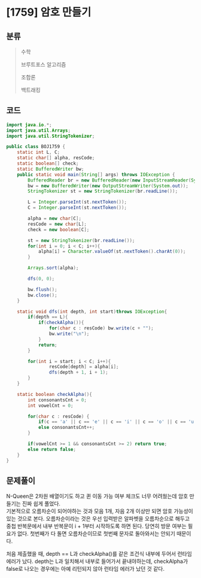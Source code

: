 # [1759] 암호 만들기

## 분류
> 수학
>
> 브루트포스 알고리즘
>
> 조합론
> 
> 백트래킹

## 코드
```java
import java.io.*;
import java.util.Arrays;
import java.util.StringTokenizer;

public class BOJ1759 {
    static int L, C;
    static char[] alpha, resCode;
    static boolean[] check;
    static BufferedWriter bw;
    public static void main(String[] args) throws IOException {
        BufferedReader br = new BufferedReader(new InputStreamReader(System.in));
        bw = new BufferedWriter(new OutputStreamWriter(System.out));
        StringTokenizer st = new StringTokenizer(br.readLine());

        L = Integer.parseInt(st.nextToken());
        C = Integer.parseInt(st.nextToken());

        alpha = new char[C];
        resCode = new char[L];
        check = new boolean[C];

        st = new StringTokenizer(br.readLine());
        for(int i = 0; i < C; i++){
            alpha[i] = Character.valueOf(st.nextToken().charAt(0));
        }

        Arrays.sort(alpha);

        dfs(0, 0);

        bw.flush();
        bw.close();
    }

    static void dfs(int depth, int start)throws IOException{
        if(depth == L){
            if(checkAlpha()){
                for(char c : resCode) bw.write(c + "");
                bw.write("\n");
            }
            return;
        }

        for(int i = start; i < C; i++){
                resCode[depth] = alpha[i];
                dfs(depth + 1, i + 1);
        }
    }

    static boolean checkAlpha(){
        int consonantsCnt = 0;
        int vowelCnt = 0;

        for(char c : resCode) {
            if(c == 'a' || c == 'e' || c == 'i' || c == 'o' || c == 'u') vowelCnt++;
            else consonantsCnt++;
        }

        if(vowelCnt >= 1 && consonantsCnt >= 2) return true;
        else return false;
    }
}

```

## 문제풀이

N-Queen은 2차원 배열이기도 하고 퀸 이동 가능 여부 체크도 너무 어려웠는데 암호 만들기는 진짜 쉽게 풀었다.  
기본적으로 오름차순이 되어야하는 것과 모음 1개, 자음 2개 이상만 되면 암호 가능성이 있는 것으로 본다. 오름차순이라는 것은 우선 입력받은 알파벳을 오름차순으로 해두고 중첩 반복문에서 내부 반복문이 i + 1부터 시작하도록 하면 된다. 당연히 방문 여부는 필요가 없다. 첫번째가 다 돌면 오름차순이므로 첫번째 문자로 돌아와서는 안되기 때문이다. 

처음 제출했을 때, depth == L과 checkAlpha()를 같은 조건식 내부에 두어서 런타임 에러가 났다. depth는 L과 일치해서 내부로 들어가서 끝내야하는데, checkAlpha가 false로 나오는 경우에는 아예 리턴되지 않아 런타임 에러가 났던 것 같다.

